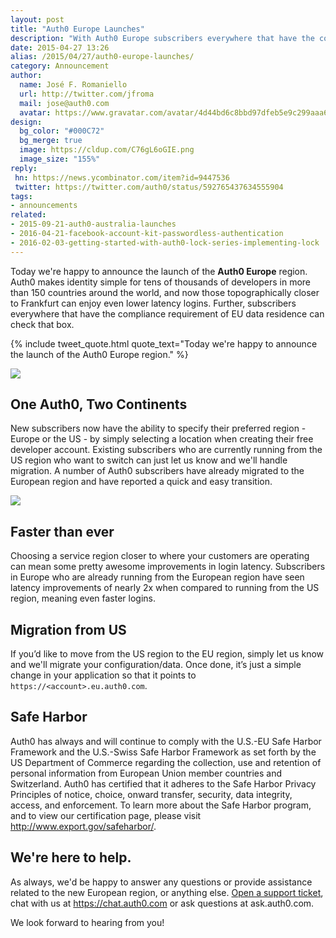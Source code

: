 ```yaml
---
layout: post
title: "Auth0 Europe Launches"
description: "With Auth0 Europe subscribers everywhere that have the compliance requirement of EU data residence can check that box."
date: 2015-04-27 13:26
alias: /2015/04/27/auth0-europe-launches/
category: Announcement
author:
  name: José F. Romaniello
  url: http://twitter.com/jfroma
  mail: jose@auth0.com
  avatar: https://www.gravatar.com/avatar/4d44bd6c8bbd97dfeb5e9c299aaa68c5
design:
  bg_color: "#000C72"
  bg_merge: true
  image: https://cldup.com/C76gL6oGIE.png
  image_size: "155%"
reply:
 hn: https://news.ycombinator.com/item?id=9447536
 twitter: https://twitter.com/auth0/status/592765437634555904
tags:
- announcements
related:
- 2015-09-21-auth0-australia-launches
- 2016-04-21-facebook-account-kit-passwordless-authentication
- 2016-02-03-getting-started-with-auth0-lock-series-implementing-lock
---
```


Today we're happy to announce the launch of the **Auth0 Europe** region. Auth0 makes identity simple for tens of thousands of developers in more than 150 countries around the world, and now those topographically closer to Frankfurt can enjoy even lower latency logins.  Further, subscribers everywhere that have the compliance requirement of EU data residence can check that box.

{% include tweet_quote.html quote_text="Today we're happy to announce the launch of the Auth0 Europe region." %}

<!-- more -->

![](https://cdn.auth0.com/blog/eu-launch.png)

## One Auth0, Two Continents
New subscribers now have the ability to specify their preferred region - Europe or the US - by simply selecting a location when creating their free developer account. Existing subscribers who are currently running from the US region who want to switch can just let us know and we'll handle migration. A number of Auth0 subscribers have already migrated to the European region and have reported a quick and easy transition.

![](https://cdn.auth0.com/blog/multiregion.gif)

## Faster than ever
Choosing a service region closer to where your customers are operating can mean some pretty awesome improvements in login latency. Subscribers in Europe who are already running from the European region have seen latency improvements of nearly 2x when compared to running from the US region, meaning even faster logins.

## Migration from US
If you’d like to move from the US region to the EU region, simply let us know and we'll migrate your configuration/data. Once done, it’s just a simple change in your application so that it points to `https://<account>.eu.auth0.com`.

## Safe Harbor
Auth0 has always and will continue to comply with the U.S.-EU Safe Harbor Framework and the U.S.-Swiss Safe Harbor Framework as set forth by the US Department of Commerce regarding the collection, use and retention of personal information from European Union member countries and Switzerland. Auth0 has certified that it adheres to the Safe Harbor Privacy Principles of notice, choice, onward transfer, security, data integrity, access, and enforcement. To learn more about the Safe Harbor program, and to view our certification page, please visit http://www.export.gov/safeharbor/.

## We're here to help.
As always, we'd be happy to answer any questions or provide assistance related to the new European region, or anything else. <a href="https://support.auth0.com">Open a support ticket</a>, chat with us at https://chat.auth0.com or ask questions at ask.auth0.com.

We look forward to hearing from you!
